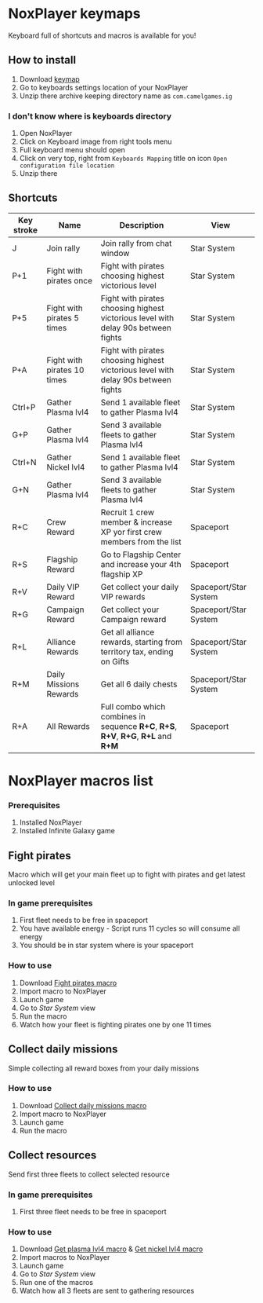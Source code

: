 # NoxPlayer keymaps
Keyboard full of shortcuts and macros is available for you!

## How to install
1. Download [keymap](./keymaps/com.camelgames.ig.7z)
2. Go to keyboards settings location of your NoxPlayer
3. Unzip there archive keeping directory name as `com.camelgames.ig`

### I don't know where is keyboards directory
1. Open NoxPlayer
2. Click on Keyboard image from right tools menu
3. Full keyboard menu should open
4. Click on very top, right from `Keyboards Mapping` title on icon `Open configuration file location`
5. Unzip there

## Shortcuts
<table>
<thead>
  <tr>
    <th>Key stroke</th>
    <th>Name</th>
    <th>Description</th>
    <th>View</th>
  </tr>
</thead>
<tbody>
  <tr>
    <td>J</td>
    <td>Join rally</td>
    <td>Join rally from chat window</td>
    <td>Star System</td>
  </tr>
  <tr>
    <td>P+1</td>
    <td>Fight with pirates once</td>
    <td>Fight with pirates choosing highest victorious level</td>
    <td>Star System</td>
  </tr>
  <tr>
    <td>P+5</td>
    <td>Fight with pirates 5 times</td>
    <td>Fight with pirates choosing highest victorious level with delay 90s between fights</td>
    <td>Star System</td>
  </tr>
  <tr>
    <td>P+A</td>
    <td>Fight with pirates 10 times</td>
    <td>Fight with pirates choosing highest victorious level with delay 90s between fights</td>
    <td>Star System</td>
  </tr>
  <tr>
    <td>Ctrl+P</td>
    <td>Gather Plasma lvl4</td>
    <td>Send 1 available fleet to gather Plasma lvl4</td>
    <td>Star System</td>
  </tr>
  <tr>
    <td>G+P</td>
    <td>Gather Plasma lvl4</td>
    <td>Send 3 available fleets to gather Plasma lvl4</td>
    <td>Star System</td>
  </tr>
  <tr>
    <td>Ctrl+N</td>
    <td>Gather Nickel lvl4</td>
    <td>Send 1 available fleet to gather Plasma lvl4</td>
    <td>Star System</td>
  </tr>
  <tr>
    <td>G+N</td>
    <td>Gather Plasma lvl4</td>
    <td>Send 3 available fleets to gather Plasma lvl4</td>
    <td>Star System</td>
  </tr>
  <tr>
    <td>R+C</td>
    <td>Crew Reward</td>
    <td>Recruit 1 crew member & increase XP yor first crew members from the list</td>
    <td>Spaceport</td>
  </tr>
  <tr>
    <td>R+S</td>
    <td>Flagship Reward</td>
    <td>Go to Flagship Center and increase your 4th flagship XP</td>
    <td>Spaceport</td>
  </tr>
  <tr>
    <td>R+V</td>
    <td>Daily VIP Reward</td>
    <td>Get collect your daily VIP rewards</td>
    <td>Spaceport/Star System</td>
  </tr>
  <tr>
    <td>R+G</td>
    <td>Campaign Reward</td>
    <td>Get collect your Campaign reward</td>
    <td>Spaceport/Star System</td>
  </tr>
  <tr>
    <td>R+L</td>
    <td>Alliance Rewards</td>
    <td>Get all alliance rewards, starting from territory tax, ending on Gifts</td>
    <td>Spaceport/Star System</td>
  </tr>
  <tr>
    <td>R+M</td>
    <td>Daily Missions Rewards</td>
    <td>Get all 6 daily chests</td>
    <td>Spaceport/Star System</td>
  </tr>
  <tr>
    <td>R+A</td>
    <td>All Rewards</td>
    <td>Full combo which combines in sequence <b>R+C</b>, <b>R+S</b>, <b>R+V</b>, <b>R+G</b>, <b>R+L</b> and <b>R+M</b> </td>
    <td>Spaceport</td>
  </tr>
</tbody>
</table>

# NoxPlayer macros list

### Prerequisites
1. Installed NoxPlayer
2. Installed Infinite Galaxy game

## Fight pirates
Macro which will get your main fleet up to fight with pirates and get latest unlocked level

### In game prerequisites
1. First fleet needs to be free in spaceport
2. You have available energy - Script runs 11 cycles so will consume all energy
3. You should be in star system where is your spaceport

### How to use
1. Download [Fight pirates macro](./macros/fight-pirates-macro.7z)
2. Import macro to NoxPlayer
3. Launch game
4. Go to *Star System* view
5. Run the macro
6. Watch how your fleet is fighting pirates one by one 11 times

## Collect daily missions
Simple collecting all reward boxes from your daily missions

### How to use
1. Download [Collect daily missions macro](./macros/collecxt-daily-missions-rewards.7z)
2. Import macro to NoxPlayer
3. Launch game
4. Run the macro

## Collect resources
Send first three fleets to collect selected resource

### In game prerequisites
1. First three fleet needs to be free in spaceport

### How to use
1. Download [Get plasma lvl4 macro](./macros/get-plasma-lvl4-x3.7z) & [Get nickel lvl4 macro](./macros/get-nickel-lvl4-x3.7z)
2. Import macros to NoxPlayer
3. Launch game
4. Go to *Star System* view
5. Run one of the macros
6. Watch how all 3 fleets are sent to gathering resources 